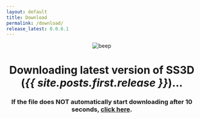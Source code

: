 ```yaml
---
layout: default
title: Download
permalink: /download/
release_latest: 0.0.6.1
---
```


<style type="text/css" media="screen">
  .container {
    margin: 10px auto;
    text-align: center;
  }
</style>

<div class="container">
  <div>
    <picture class="logo">
      <img src="{{ site.baseurl }}/assets/img/beep.png" alt="beep">
    </picture>
  </div>
  <meta http-equiv="refresh" content="5; URL={{ site.github_url }}/SS3D/releases/download/{{ page.release_latest }}/SS3D_{{ page.release_latest }}.zip" />

  <h1>Downloading latest version of SS3D<br>(<strong><i>{{ site.posts.first.release }}</i></strong>)...</h1>
  <h3>If the file does NOT automatically start downloading after 10 seconds, <a href="{{ site.github_url }}/SS3D/releases/latest/download/SS3D_{{ site.posts.first.release }}.zip">click here</a>.</h3>
</div>